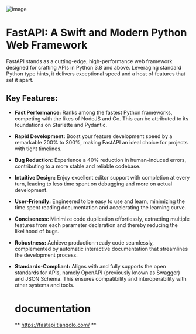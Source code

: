 ![image](https://github.com/GolasalaPuneeth/Fast_API/assets/97512630/5d66d5bd-3de7-49a0-af62-af9574c51d7e)

# FastAPI: A Swift and Modern Python Web Framework

FastAPI stands as a cutting-edge, high-performance web framework designed for crafting APIs in Python 3.8 and above. Leveraging standard Python type hints, it delivers exceptional speed and a host of features that set it apart.

## Key Features:

- **Fast Performance:** Ranks among the fastest Python frameworks, competing with the likes of NodeJS and Go. This can be attributed to its foundations on Starlette and Pydantic.

- **Rapid Development:** Boost your feature development speed by a remarkable 200% to 300%, making FastAPI an ideal choice for projects with tight timelines.

- **Bug Reduction:** Experience a 40% reduction in human-induced errors, contributing to a more stable and reliable codebase.

- **Intuitive Design:** Enjoy excellent editor support with completion at every turn, leading to less time spent on debugging and more on actual development.

- **User-Friendly:** Engineered to be easy to use and learn, minimizing the time spent reading documentation and accelerating the learning curve.

- **Conciseness:** Minimize code duplication effortlessly, extracting multiple features from each parameter declaration and thereby reducing the likelihood of bugs.

- **Robustness:** Achieve production-ready code seamlessly, complemented by automatic interactive documentation that streamlines the development process.

- **Standards-Compliant:** Aligns with and fully supports the open standards for APIs, namely OpenAPI (previously known as Swagger) and JSON Schema. This ensures compatibility and interoperability with other systems and tools.

  # documentation
  ** https://fastapi.tiangolo.com/ **
